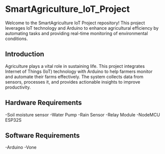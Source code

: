 # SmartAgriculture_IoT_Project
Welcome to the SmartAgriculture IoT Project repository! This project leverages IoT technology and Arduino to enhance agricultural efficiency by automating tasks and providing real-time monitoring of environmental conditions.

## Introduction
Agriculture plays a vital role in sustaining life. This project integrates Internet of Things (IoT) technology with Arduino to help farmers monitor and automate their farms effectively. The system collects data from sensors, processes it, and provides actionable insights to improve productivity.

## Hardware Requirements
-Soil moisture sensor
-Water Pump
-Rain Sensor
-Relay Module
-NodeMCU ESP32S

## Software Requirements
-Arduino
-Vone
